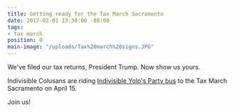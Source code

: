 ```yaml
---
title: Getting ready for the Tax March Sacramento
date: 2017-02-01 13:30:00 -08:00
tags:
- tax march
position: 0
main-image: "/uploads/Tax%20march%20signs.JPG"
---
```


We've filed our tax returns, President Trump. Now show us yours.

Indivisible Colusans are riding [Indivisible Yolo's Party bus](https://www.eventbrite.com/e/indivisible-yolo-fill-the-bus-april-15th-sacramento-tax-march-tickets-33352517277?aff=efbnreg) to the Tax March Sacramento on April 15. 

Join us!  